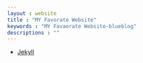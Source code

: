 ```yaml
---
layout : website
title : "MY Favorate Website"
keywords : "MY Favaorate Website-blueblog"
descriptions : ""
---
```


-	[Jekyll](http://jekyllrb.com/)